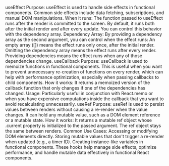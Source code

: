 useEffect
Purpose: useEffect is used to handle side effects in functional components. Common side effects include data fetching, subscriptions, and manual DOM manipulations.
When it runs: The function passed to useEffect runs after the render is committed to the screen. By default, it runs both after the initial render and after every update. You can control this behavior with the dependency array.
Dependency Array: By providing a dependency array as the second argument, you can control when the effect runs:
An empty array ([]) means the effect runs only once, after the initial render.
Omitting the dependency array means the effect runs after every render.
Providing dependencies means the effect runs when any of those dependencies change.
useCallback
Purpose: useCallback is used to memoize functions in functional components. This is useful when you want to prevent unnecessary re-creation of functions on every render, which can help with performance optimization, especially when passing callbacks to child components.
How it works: It returns a memoized version of the callback function that only changes if one of the dependencies has changed.
Usage: Particularly useful in conjunction with React.memo or when you have expensive computations inside the callback that you want to avoid recalculating unnecessarily.
useRef
Purpose: useRef is used to persist values between renders without causing a re-render when the value changes. It can hold any mutable value, such as a DOM element reference or a mutable state.
How it works: It returns a mutable ref object whose .current property is initialized to the passed argument. The ref object stays the same between renders.
Common Use Cases:
Accessing or modifying DOM elements directly.
Storing mutable values that don't trigger a re-render when updated (e.g., a timer ID).
Creating instance-like variables in functional components.
These hooks help manage side effects, optimize performance, and handle mutable data effectively in functional React components.